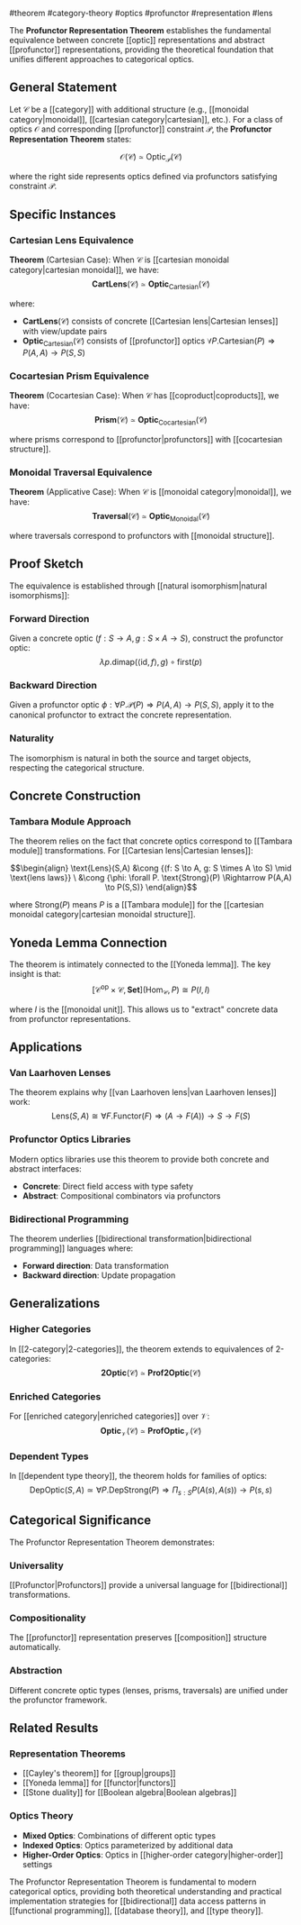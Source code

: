 #theorem #category-theory #optics #profunctor #representation #lens

The **Profunctor Representation Theorem** establishes the fundamental equivalence between concrete [[optic]] representations and abstract [[profunctor]] representations, providing the theoretical foundation that unifies different approaches to categorical optics.

## General Statement

Let $\mathcal{C}$ be a [[category]] with additional structure (e.g., [[monoidal category|monoidal]], [[cartesian category|cartesian]], etc.). For a class of optics $\mathcal{O}$ and corresponding [[profunctor]] constraint $\mathcal{P}$, the **Profunctor Representation Theorem** states:

$$\mathcal{O}(\mathcal{C}) \simeq \text{Optic}_{\mathcal{P}}(\mathcal{C})$$

where the right side represents optics defined via profunctors satisfying constraint $\mathcal{P}$.

## Specific Instances

### Cartesian Lens Equivalence

**Theorem** (Cartesian Case): When $\mathcal{C}$ is [[cartesian monoidal category|cartesian monoidal]], we have: $$\mathbf{CartLens}(\mathcal{C}) \simeq \mathbf{Optic}_{\text{Cartesian}}(\mathcal{C})$$

where:

- $\mathbf{CartLens}(\mathcal{C})$ consists of concrete [[Cartesian lens|Cartesian lenses]] with view/update pairs
- $\mathbf{Optic}_{\text{Cartesian}}(\mathcal{C})$ consists of [[profunctor]] optics $\forall P. \text{Cartesian}(P) \Rightarrow P(A,A) \to P(S,S)$

### Cocartesian Prism Equivalence

**Theorem** (Cocartesian Case): When $\mathcal{C}$ has [[coproduct|coproducts]], we have: $$\mathbf{Prism}(\mathcal{C}) \simeq \mathbf{Optic}_{\text{Cocartesian}}(\mathcal{C})$$

where prisms correspond to [[profunctor|profunctors]] with [[cocartesian structure]].

### Monoidal Traversal Equivalence

**Theorem** (Applicative Case): When $\mathcal{C}$ is [[monoidal category|monoidal]], we have: $$\mathbf{Traversal}(\mathcal{C}) \simeq \mathbf{Optic}_{\text{Monoidal}}(\mathcal{C})$$

where traversals correspond to profunctors with [[monoidal structure]].

## Proof Sketch

The equivalence is established through [[natural isomorphism|natural isomorphisms]]:

### Forward Direction

Given a concrete optic $(f: S \to A, g: S \times A \to S)$, construct the profunctor optic: $$\lambda p. \text{dimap}(\langle \text{id}, f \rangle, g) \circ \text{first}(p)$$

### Backward Direction

Given a profunctor optic $\phi: \forall P. \mathcal{P}(P) \Rightarrow P(A,A) \to P(S,S)$, apply it to the canonical profunctor to extract the concrete representation.

### Naturality

The isomorphism is natural in both the source and target objects, respecting the categorical structure.

## Concrete Construction

### Tambara Module Approach

The theorem relies on the fact that concrete optics correspond to [[Tambara module]] transformations. For [[Cartesian lens|Cartesian lenses]]:

$$\begin{align} \text{Lens}(S,A) &\cong {(f: S \to A, g: S \times A \to S) \mid \text{lens laws}} \ &\cong {\phi: \forall P. \text{Strong}(P) \Rightarrow P(A,A) \to P(S,S)} \end{align}$$

where $\text{Strong}(P)$ means $P$ is a [[Tambara module]] for the [[cartesian monoidal category|cartesian monoidal structure]].

## Yoneda Lemma Connection

The theorem is intimately connected to the [[Yoneda lemma]]. The key insight is that: $$[\mathcal{C}^{\text{op}} \times \mathcal{C}, \mathbf{Set}](\text{Hom}_{\mathcal{C}}, P) \cong P(I, I)$$

where $I$ is the [[monoidal unit]]. This allows us to "extract" concrete data from profunctor representations.

## Applications

### Van Laarhoven Lenses

The theorem explains why [[van Laarhoven lens|van Laarhoven lenses]] work: $$\text{Lens}(S,A) \cong \forall F. \text{Functor}(F) \Rightarrow (A \to F(A)) \to S \to F(S)$$

### Profunctor Optics Libraries

Modern optics libraries use this theorem to provide both concrete and abstract interfaces:

- **Concrete**: Direct field access with type safety
- **Abstract**: Compositional combinators via profunctors

### Bidirectional Programming

The theorem underlies [[bidirectional transformation|bidirectional programming]] languages where:

- **Forward direction**: Data transformation
- **Backward direction**: Update propagation

## Generalizations

### Higher Categories

In [[2-category|2-categories]], the theorem extends to equivalences of 2-categories: $$\mathbf{2Optic}(\mathcal{C}) \simeq \mathbf{Prof2Optic}(\mathcal{C})$$

### Enriched Categories

For [[enriched category|enriched categories]] over $\mathcal{V}$: $$\mathbf{Optic}_{\mathcal{V}}(\mathcal{C}) \simeq \mathbf{ProfOptic}_{\mathcal{V}}(\mathcal{C})$$

### Dependent Types

In [[dependent type theory]], the theorem holds for families of optics: $$\text{DepOptic}(S,A) \simeq \forall P. \text{DepStrong}(P) \Rightarrow \Pi_{s:S} P(A(s), A(s)) \to P(s, s)$$

## Categorical Significance

The Profunctor Representation Theorem demonstrates:

### Universality

[[Profunctor|Profunctors]] provide a universal language for [[bidirectional]] transformations.

### Compositionality

The [[profunctor]] representation preserves [[composition]] structure automatically.

### Abstraction

Different concrete optic types (lenses, prisms, traversals) are unified under the profunctor framework.

## Related Results

### Representation Theorems

- [[Cayley's theorem]] for [[group|groups]]
- [[Yoneda lemma]] for [[functor|functors]]
- [[Stone duality]] for [[Boolean algebra|Boolean algebras]]

### Optics Theory

- **Mixed Optics**: Combinations of different optic types
- **Indexed Optics**: Optics parameterized by additional data
- **Higher-Order Optics**: Optics in [[higher-order category|higher-order]] settings

The Profunctor Representation Theorem is fundamental to modern categorical optics, providing both theoretical understanding and practical implementation strategies for [[bidirectional]] data access patterns in [[functional programming]], [[database theory]], and [[type theory]].